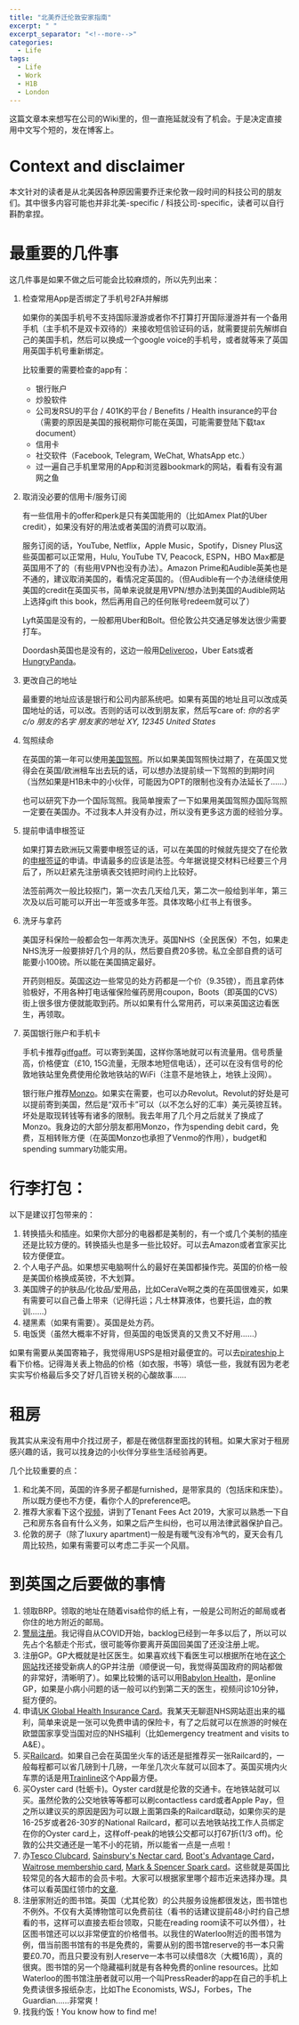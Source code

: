 ```yaml
---
title: "北美乔迁伦敦安家指南"
excerpt: " "
excerpt_separator: "<!--more-->"
categories:
  - Life
tags:
  - Life
  - Work
  - H1B
  - London
---
```


这篇文章本来想写在公司的Wiki里的，但一直拖延就没有了机会。于是决定直接用中文写个短的，发在博客上。

# Context and disclaimer
本文针对的读者是从北美因各种原因需要乔迁来伦敦一段时间的科技公司的朋友们。其中很多内容可能也并非北美-specific / 科技公司-specific，读者可以自行斟酌拿捏。

# 最重要的几件事
这几件事是如果不做之后可能会比较麻烦的，所以先列出来：
1. 检查常用App是否绑定了手机号2FA并解绑

    如果你的美国手机号不支持国际漫游或者你不打算打开国际漫游并有一个备用手机（主手机不是双卡双待的）来接收短信验证码的话，就需要提前先解绑自己的美国手机，然后可以换成一个google voice的手机号，或者就等来了英国用英国手机号重新绑定。

    比较重要的需要检查的app有：
    - 银行账户
    - 炒股软件
    - 公司发RSU的平台 / 401K的平台 / Benefits / Health insurance的平台（需要的原因是美国的报税期你可能在英国，可能需要登陆下载tax document）
    - 信用卡
    - 社交软件（Facebook, Telegram, WeChat, WhatsApp etc.）
    - 过一遍自己手机里常用的App和浏览器bookmark的网站，看看有没有漏网之鱼

2. 取消没必要的信用卡/服务订阅

    有一些信用卡的offer和perk是只有美国能用的（比如Amex Plat的Uber credit），如果没有好的用法或者美国的消费可以取消。

    服务订阅的话，YouTube, Netflix，Apple Music，Spotify，Disney Plus这些英国都可以正常用，Hulu, YouTube TV, Peacock, ESPN，HBO Max都是英国用不了的（有些用VPN也没有办法）。Amazon Prime和Audible英美也是不通的，建议取消美国的，看情况定英国的。（但Audible有一个办法继续使用美国的credit在英国买书，简单来说就是用VPN/想办法到美国的Audible网站上选择gift this book，然后再用自己的任何账号redeem就可以了）

    Lyft英国是没有的，一般都用Uber和Bolt。但伦敦公共交通足够发达很少需要打车。

    Doordash英国也是没有的，这边一般用[Deliveroo](https://roo.it/aland-1f9w)，Uber Eats或者[HungryPanda](https://apps.apple.com/us/app/hungrypanda-food-delivery/id1119397292)。

3. 更改自己的地址

    最重要的地址应该是银行和公司内部系统吧。如果有英国的地址且可以改成英国地址的话，可以改。否则的话可以改到朋友家，然后写care of:
    _你的名字_
    _c/o 朋友的名字_
    _朋友家的地址_
    _XY, 12345_
    _United States_

4. 驾照续命

    在英国的第一年可以使用[美国驾照](https://www.aaa.com/vacation/idpf.html)。所以如果美国驾照快过期了，在英国又觉得会在英国/欧洲租车出去玩的话，可以想办法提前续一下驾照的到期时间（当然如果是H1B未中的小伙伴，可能因为OPT的限制也没有办法延长了……）

    也可以研究下办一个国际驾照。我简单搜索了一下如果用美国驾照办国际驾照一定要在美国办。不过我本人并没有办过，所以没有更多这方面的经验分享。

5. 提前申请申根签证

    如果打算去欧洲玩又需要申根签证的话，可以在美国的时候就先提交了在伦敦的[申根签证](https://fr.tlscontact.com/gb/lon/index.php)的申请。申请最多的应该是法签。今年据说提交材料已经要三个月后了，所以赶紧先注册填表交钱把时间约上比较好。

    法签前两次一般比较抠门，第一次去几天给几天，第二次一般给到半年，第三次及以后可能可以开出一年签或多年签。具体攻略小红书上有很多。

6. 洗牙与拿药

    美国牙科保险一般都会包一年两次洗牙。英国NHS（全民医保）不包，如果走NHS洗牙一般要排好几个月的队，然后要自费20多镑。私立全部自费的话可能要小100镑。所以能在美国搞定最好。

    开药则相反。英国这边一些常见的处方药都是一个价（9.35镑），而且拿药体验极好，不用各种打电话催保险催药房用coupon，Boots（即英国的CVS）街上很多很方便就能取到药。所以如果有什么常用药，可以来英国这边看医生，再领取。

7. 英国银行账户和手机卡

    手机卡推荐[giffgaff](https://giffgaff.com/orders/affiliate/duany48?app=1)。可以寄到美国，这样你落地就可以有流量用。信号质量高，价格便宜（£10, 15G流量，无限本地短信电话），还可以在没有信号的伦敦地铁站里免费使用伦敦地铁站的WiFi（注意不是地铁上，地铁上没网）。

    银行账户推荐[Monzo](https://join.monzo.com/c/6hvf07x)。如果实在需要，也可以办Revolut。Revolut的好处是可以提前寄到美国，然后是“双币卡”可以（以不怎么好的汇率）美元英镑互转。坏处是取现转钱等有诸多的限制。我去年用了几个月之后就关了换成了Monzo。我身边的大部分朋友都用Monzo，作为spending debit card，免费，互相转账方便（在英国Monzo也承担了Venmo的作用），budget和spending summary功能实用。

# 行李打包：

以下是建议打包带来的：

1. 转换插头和插座。如果你大部分的电器都是美制的，有一个或几个美制的插座还是比较方便的。转换插头也是多一些比较好。可以去Amazon或者宜家买比较方便便宜。
2. 个人电子产品。如果想买电脑啊什么的最好在美国都操作完。英国的价格一般是美国价格换成英镑，不大划算。
3. 美国牌子的护肤品/化妆品/爱用品，比如CeraVe啊之类的在英国很难买，如果有需要可以自己备上带来（记得托运；凡士林算液体，也要托运，血的教训……）
4. 褪黑素（如果有需要）。英国是处方药。
5. 电饭煲（虽然大概率不好背，但英国的电饭煲真的又贵又不好用……）

如果有需要从美国寄箱子，我觉得用USPS是相对最便宜的。可以去[pirateship](https://www.pirateship.com/)上看下价格。记得海关表上物品的价格（如衣服，书等）填低一些，我就有因为老老实实写价格最后多交了好几百镑关税的心酸故事……

# 租房

我其实从来没有用中介找过房子，都是在微信群里面找的转租。如果大家对于租房感兴趣的话，我可以找身边的小伙伴分享些生活经验再更。

几个比较重要的点：

1. 和北美不同，英国的许多房子都是furnished，是带家具的（包括床和床垫）。所以既方便也不方便，看你个人的preference吧。
2. 推荐大家看下这个[视频](https://youtu.be/j6wNW4BEMAM?t=687)，讲到了Tenant Fees Act 2019，大家可以熟悉一下自己和房东各自有什么义务，如果之后产生纠纷，也可以用法律武器保护自己。
3. 伦敦的房子（除了luxury apartment)一般是有暖气没有冷气的，夏天会有几周比较热，如果有需要可以考虑二手买一个风扇。

# 到英国之后要做的事情

1. 领取BRP。领取的地址在随着visa给你的纸上有，一般是公司附近的邮局或者你住的地方附近的邮局。
2. [警局注册](https://www.met.police.uk/advice/advice-and-information/ov/registering-overseas-visitor/)。我记得自从COVID开始，backlog已经到一年多以后了，所以可以先占个名额走个形式，很可能等你要离开英国回美国了还没注册上呢。
3. 注册GP。GP大概就是社区医生。如果喜欢线下看医生可以根据所在地在[这个网站](https://www.nhs.uk/nhs-services/gps/how-to-register-with-a-gp-surgery/)找还接受新病人的GP并注册（顺便说一句，我觉得英国政府的网站都做的非常好，清晰明了）。如果比较懒的话可以用[Babylon Health](https://apps.apple.com/gb/app/babylon-24-7-appointments/id858558101)，是online GP，如果是小病小问题的话一般可以约到第二天的医生，视频问诊10分钟，挺方便的。
4. 申请[UK Global Health Insurance Card](https://www.nhs.uk/using-the-nhs/healthcare-abroad/apply-for-a-free-uk-global-health-insurance-card-ghic/)。我某天无聊逛NHS网站逛出来的福利，简单来说是一张可以免费申请的保险卡，有了之后就可以在旅游的时候在欧盟国家享受当国对应的NHS福利（比如emergency treatment and visits to A&E）。
5. 买[Railcard](https://www.railcard.co.uk/)。如果自己会在英国坐火车的话还是挺推荐买一张Railcard的，一般每程都可以省几磅到十几磅，一年坐几次火车就可以回本了。英国买境内火车票的话是用[Trainline](https://www.thetrainline.com/)这个App最方便。
6. 买Oyster card (牡蛎卡)。Oyster card就是伦敦的交通卡。在地铁站就可以买。虽然伦敦的公交地铁等等都可以刷contactless card或者Apple Pay，但之所以建议买的原因是因为可以跟上面第四条的Railcard联动，如果你买的是16-25岁或者26-30岁的National Railcard，都可以去地铁站找工作人员绑定在你的Oyster card上，这样off-peak的地铁公交都可以打67折(1/3 off)。伦敦的公共交通还是一笔不小的花销，所以能省一点是一点啦！
7. 办[Tesco Clubcard](https://secure.tesco.com/account/en-GB/register), [Sainsbury's Nectar card](https://www.about.sainsburys.co.uk/brands-that-deliver/nectar), [Boot's Advantage Card](https://www.boots.com/shopping/advantage-card)，[Waitrose membership card](https://www.waitrose.com/ecom/my-waitrose/become-a-member), [Mark & Spencer Spark card](https://www.marksandspencer.com/joinsparks)。这些就是英国比较常见的各大超市的会员卡啦。大家可以根据家里哪个超市近来选择办理。具体可以看英国红领巾的[文章](https://www.honglingjin.co.uk/515003.html).
8. 注册家附近的图书馆。英国（尤其伦敦）的公共服务设施都很发达，图书馆也不例外。不仅有大英博物馆可以免费前往（看书的话建议提前48小时约自己想看的书，这样可以直接去柜台领取，只能在reading room读不可以外借），社区图书馆还可以以非常便宜的价格借书。以我住的Waterloo附近的图书馆为例，借当前图书馆有的书是免费的，需要从别的图书馆reserve的书一本只需要£0.70，而且只要没有别人reserve一本书可以续借8次（大概16周），真的很爽。图书馆的另一个隐藏福利就是有各种免费的online resources。比如Waterloo的图书馆注册者就可以用一个叫PressReader的app在自己的手机上免费读很多报纸杂志，比如The Economists, WSJ，Forbes，The Guardian……非常爽！
9. 找我约饭！You know how to find me!